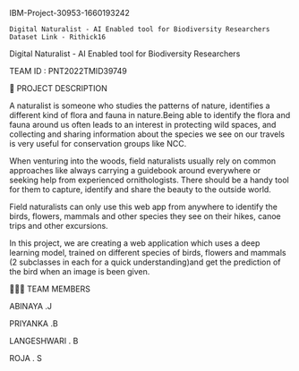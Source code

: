 

IBM-Project-30953-1660193242

    Digital Naturalist - AI Enabled tool for Biodiversity Researchers Dataset Link - Rithick16

 Digital Naturalist - AI Enabled tool for Biodiversity Researchers


TEAM ID : PNT2022TMID39749

📒 PROJECT DESCRIPTION

A naturalist is someone who studies the patterns of nature, identifies a different kind of flora and fauna in nature.Being able to identify the flora and fauna around us often leads to an interest in protecting wild spaces, and collecting and sharing information about the species we see on our travels is very useful for conservation groups like NCC.

When venturing into the woods, field naturalists usually rely on common approaches like always carrying a guidebook around everywhere or seeking help from experienced ornithologists. There should be a handy tool for them to capture, identify and share the beauty to the outside world.

Field naturalists can only use this web app from anywhere to identify the birds, flowers, mammals and other species they see on their hikes, canoe trips and other excursions.

In this project, we are creating a web application which uses a deep learning model, trained on different species of birds, flowers and mammals (2 subclasses in each for a quick understanding)and get the prediction of the bird when an image is been given.

🧑🏻‍🦰 TEAM MEMBERS

 ABINAYA .J 

 PRIYANKA .B

 LANGESHWARI . B 

 ROJA . S 


